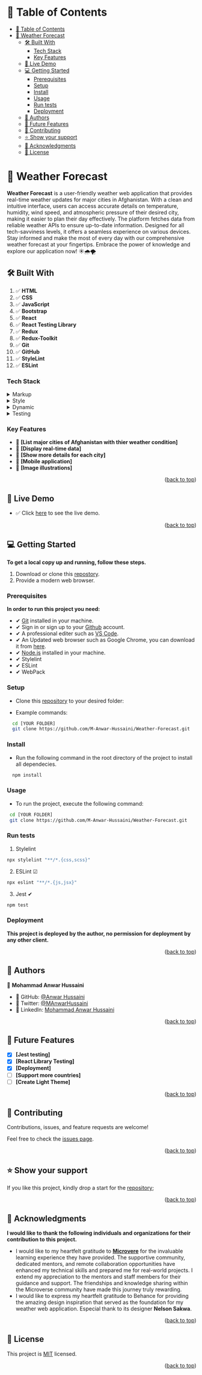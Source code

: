 <a name="readme-top"></a>

<!-- TABLE OF CONTENTS -->

# 📗 Table of Contents

- [📗 Table of Contents](#-table-of-contents)
- [📖 Weather Forecast ](#-weather-forecast-)
  - [🛠 Built With ](#-built-with-)
    - [Tech Stack ](#tech-stack-)
    - [Key Features ](#key-features-)
  - [🚀 Live Demo ](#-live-demo-)
  - [💻 Getting Started ](#-getting-started-)
    - [Prerequisites](#prerequisites)
    - [Setup](#setup)
    - [Install](#install)
    - [Usage](#usage)
    - [Run tests](#run-tests)
    - [Deployment](#deployment)
  - [👥 Authors ](#-authors-)
  - [🔭 Future Features ](#-future-features-)
  - [🤝 Contributing ](#-contributing-)
  - [⭐️ Show your support ](#️-show-your-support-)
  - [🙏 Acknowledgments ](#-acknowledgments-)
  - [📝 License ](#-license-)

<!-- PROJECT DESCRIPTION -->

# 📖 Weather Forecast <a name="about-project"></a>

**Weather Forecast** is a user-friendly weather web application that provides real-time weather updates for major cities in Afghanistan. With a clean and intuitive interface, users can access accurate details on temperature, humidity, wind speed, and atmospheric pressure of their desired city, making it easier to plan their day effectively. The platform fetches data from reliable weather APIs to ensure up-to-date information. Designed for all tech-savviness levels, it offers a seamless experience on various devices. Stay informed and make the most of every day with our comprehensive weather forecast at your fingertips. Embrace the power of knowledge and explore our application now! ☀️🌧️🌪️

## 🛠 Built With <a name="built-with"></a>

1. ✅ **HTML**
2. ✅ **CSS**
3. ✅ **JavaScript**
4. ✅ **Bootstrap**
5. ✅ **React**
6. ✅ **React Testing Library**
7. ✅ **Redux**
8. ✅ **Redux-Toolkit**
9. ✅ **Git**
10. ✅ **GitHub**
11. ✅ **StyleLint**
12. ✅ **ESLint**

### Tech Stack <a name="tech-stack"></a>

<details>
  <summary>Markup</summary>
  <ul>
    <li>HTML</li>
    <li>MD markup</li>
  </ul>
</details>

<details>
  <summary>Style</summary>
  <ul>
    <li>CSS</li>    
    <li>Bootstrap</li>    
    <li>React-Bootstrap</li>    
  </ul>
</details>

<details>
<summary>Dynamic</summary>
  <ul>
    <li>JavaScript</li>
    <li>React</li>
    <li>Redux</li>
    <li>WepPack</li>
  </ul>
</details>
<details>
<summary>Testing</summary>
  <ul>
    <li>Jest</li>
    <li>React Testing Library</li>
  </ul>
</details>

<!-- Features -->

### Key Features <a name="key-features"></a>

- 🔰 **[List major cities of Afghanistan with thier weather condition]**
- 🔰 **[Display real-time data]**
- 🔰 **[Show more details for each city]**
- 🔰 **[Mobile application]**
- 🔰 **[Image illustrations]**
<p align="right">(<a href="#readme-top">back to top</a>)</p>

<!-- LIVE DEMO -->

## 🚀 Live Demo <a name="live-demo"></a>

- ✅ Click [here](https://space-travelers-hub-fn9i.onrender.com/) to see the live demo.

<p align="right">(<a href="#readme-top">back to top</a>)</p>

<!-- GETTING STARTED -->

## 💻 Getting Started <a name="getting-started"></a>

**To get a local copy up and running, follow these steps.**

1. Download or clone this [repostory](https://github.com/M-Anwar-Hussaini/Weather-Forecast).
2. Provide a modern web browser.

### Prerequisites

**In order to run this project you need:**

- ✔ [Git](https://git-scm.com/downloads) installed in your machine.
- ✔ Sign in or sign up to your [Github](https://github.com/) account.
- ✔ A professional editer such as [VS Code](https://code.visualstudio.com/download).
- ✔ An Updated web browser such as Google Chrome, you can download it from [here](https://www.google.com/chrome/).
- ✔ [Node.js](https://nodejs.org/en/download) installed in your machine.
- ✔ Stylelint
- ✔ ESLint
- ✔ WebPack

### Setup

- Clone this [repository](https://github.com/M-Anwar-Hussaini/Weather-Forecast) to your desired folder:

- Example commands:

```sh
  cd [YOUR FOLDER]
  git clone https://github.com/M-Anwar-Hussaini/Weather-Forecast.git
```

### Install

- Run the following command in the root directory of the project to install all dependecies.

```sh
  npm install
```

### Usage

- To run the project, execute the following command:

```sh
 cd [YOUR FOLDER]
 git clone https://github.com/M-Anwar-Hussaini/Weather-Forecast.git
```

### Run tests

1. Stylelint

```sh
npx stylelint "**/*.{css,scss}"
```

2. ESLint ☑

```sh
npx eslint "**/*.{js,jsx}"
```

3. Jest ✔

```sh
npm test
```

### Deployment

**This project is deployed by the author, no permission for deployment by any other client.**

<p align="right">(<a href="#readme-top">back to top</a>)</p>

<!-- AUTHORS -->

## 👥 Authors <a name="authors"></a>

👤 **Mohammad Anwar Hussaini**

- 👤 GitHub: [@Anwar Hussaini](https://github.com/M-Anwar-Hussaini)
- 👤 Twitter: [@MAnwarHussaini](https://twitter.com/MAnwarHussaini)
- 👤 LinkedIn: [Mohammad Anwar Hussaini](https://www.linkedin.com/in/anwar-hussaini/)

<p align="right">(<a href="#readme-top">back to top</a>)</p>

<!-- FUTURE FEATURES -->

## 🔭 Future Features <a name="future-features"></a>

- [x] **[Jest testing]**
- [x] **[React Library Testing]**
- [x] **[Deployment]**
- [ ] **[Support more countries]**
- [ ] **[Create Light Theme]**

<p align="right">(<a href="#readme-top">back to top</a>)</p>

<!-- CONTRIBUTING -->

## 🤝 Contributing <a name="contributing"></a>

Contributions, issues, and feature requests are welcome!

Feel free to check the [issues page](https://github.com/M-Anwar-Hussaini/Weather-Forecast/issues).

<p align="right">(<a href="#readme-top">back to top</a>)</p>

<!-- SUPPORT -->

## ⭐️ Show your support <a name="support"></a>

If you like this project, kindly drop a start for the [repository](https://github.com/M-Anwar-Hussaini/Weather-Forecast);

<p align="right">(<a href="#readme-top">back to top</a>)</p>

<!-- ACKNOWLEDGEMENTS -->

## 🙏 Acknowledgments <a name="acknowledgements"></a>

**I would like to thank the following individuals and organizations for their contribution to this project.**

- I would like to my heartfelt gratitude to [**Microvere**](https://www.microverse.org/?grsf=mohammad-a-nbtazu) for the invaluable learning experience they have provided. The supportive community, dedicated mentors, and remote collaboration opportunities have enhanced my technical skills and prepared me for real-world projects. I extend my appreciation to the mentors and staff members for their guidance and support. The friendships and knowledge sharing within the Microverse community have made this journey truly rewarding.
- I would like to express my heartfelt gratitude to Behance for providing the amazing design inspiration that served as the foundation for my weather web application. Especial thank to its designer **Nelson Sakwa**.

<p align="right">(<a href="#readme-top">back to top</a>)</p>

<!-- LICENSE -->

## 📝 License <a name="license"></a>

This project is [MIT](LICENSE) licensed.

<p align="right">(<a href="#readme-top">back to top</a>)</p>
